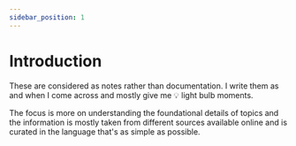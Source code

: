 ```yaml
---
sidebar_position: 1
---
```


# Introduction

These are considered as notes rather than documentation.
I write them as and when I come across and mostly give me 💡 light bulb moments.

The focus is more on understanding the foundational details of topics and
the information is mostly taken from different sources available online and is
curated in the language that's as simple as possible.
